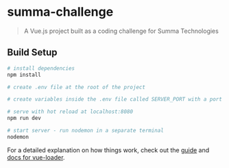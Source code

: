 # summa-challenge

> A Vue.js project built as a coding challenge for Summa Technologies

## Build Setup

``` bash
# install dependencies
npm install

# create .env file at the root of the project

# create variables inside the .env file called SERVER_PORT with a port number for the server, SESSION_SECRET with randomly generated password, and CONNECTION_STRING with a postgreSQL connection string

# serve with hot reload at localhost:8080
npm run dev

# start server - run nodemon in a separate terminal
nodemon

```

For a detailed explanation on how things work, check out the [guide](http://vuejs-templates.github.io/webpack/) and [docs for vue-loader](http://vuejs.github.io/vue-loader).
